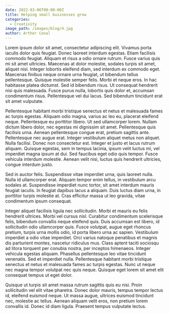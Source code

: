 ```yaml
---
date: 2022-03-06T00:00:00Z
title: Helping small businesses grow
categories:
  - Creativity
image_path: /images/blog/4.jpg
author: Arther Conal
---
```

Lorem ipsum dolor sit amet, consectetur adipiscing elit. Vivamus porta iaculis dolor quis feugiat. Donec laoreet interdum egestas. Etiam facilisis commodo feugiat. Aliquam et risus a odio ornare rutrum. Fusce varius quis mi sit amet ultricies. Maecenas at dolor molestie, sodales turpis sit amet, aliquet nisl. Integer lobortis eleifend diam, sed interdum ex commodo eget. Maecenas finibus neque ornare urna feugiat, ut bibendum tellus pellentesque. Quisque molestie semper felis. Morbi et neque eros. In hac habitasse platea dictumst. Sed id bibendum risus. Ut consequat hendrerit nisi quis malesuada. Fusce purus nulla, lobortis quis dolor et, accumsan condimentum risus. Pellentesque vel dui lacus. Sed bibendum tincidunt erat sit amet vulputate.

Pellentesque habitant morbi tristique senectus et netus et malesuada fames ac turpis egestas. Aliquam odio magna, varius ac leo eu, placerat eleifend neque. Pellentesque eu porttitor libero. Ut sed ullamcorper lorem. Nullam dictum libero dolor, nec egestas mi dignissim sit amet. Pellentesque quis facilisis urna. Aenean pellentesque congue erat, pretium sagittis ante. Pellentesque nec augue erat. Integer vestibulum aliquet metus non aliquet. Nulla facilisi. Donec non consectetur est. Integer et justo et lacus rutrum aliquam. Quisque egestas, sem in tempus lacinia, ipsum velit luctus mi, vel imperdiet magna ipsum at dui. Sed faucibus eget odio quis tempor. Fusce vehicula interdum molestie. Aenean velit nisi, luctus quis hendrerit ultricies, congue interdum justo.

Sed in auctor felis. Suspendisse vitae imperdiet urna, quis laoreet nulla. Nulla id ullamcorper erat. Aliquam tempor enim tellus, in vestibulum arcu sodales at. Suspendisse imperdiet nunc tortor, sit amet interdum mauris feugiat iaculis. In feugiat dapibus lacus a aliquam. Duis luctus diam urna, in porttitor turpis molestie at. Cras efficitur massa ut leo gravida, vitae condimentum ipsum consequat.

Integer aliquet facilisis ligula nec sollicitudin. Morbi et mauris eu felis hendrerit ultrices. Morbi vel cursus nisl. Curabitur condimentum scelerisque felis, bibendum convallis neque eleifend quis. Duis accumsan est libero, id sollicitudin odio ullamcorper quis. Fusce volutpat, augue eget rhoncus pretium, turpis urna mollis odio, id porta libero urna ac sapien. Vestibulum imperdiet a odio vitae imperdiet. Orci varius natoque penatibus et magnis dis parturient montes, nascetur ridiculus mus. Class aptent taciti sociosqu ad litora torquent per conubia nostra, per inceptos himenaeos. Integer vehicula egestas aliquam. Phasellus pellentesque leo vitae tincidunt venenatis. Sed et imperdiet nulla. Pellentesque habitant morbi tristique senectus et netus et malesuada fames ac turpis egestas. Nunc ut neque nec magna tempor volutpat nec quis neque. Quisque eget lorem sit amet elit consequat tempus ut eget dolor.

Quisque ut turpis sit amet massa rutrum sagittis quis eu nisi. Proin sollicitudin vel elit vitae pharetra. Donec dolor mauris, tempus tempor lectus id, eleifend euismod neque. Ut massa augue, ultrices euismod tincidunt nec, molestie ac tellus. Aenean aliquam velit eros, non pretium lorem convallis id. Donec id diam ligula. Praesent tempus vulputate lectus.